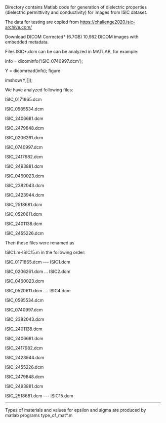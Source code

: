 Directory contains Matlab code for generation of dielectric properties (dielectric permittivity and conductivity) 
for images from ISIC dataset.

The data for testing are copied from
https://challenge2020.isic-archive.com/

Download DICOM Corrected* (6.7GB)
10,982 DICOM images with embedded metadata.


Files  ISIC*.dcm  can be can be analyzed in MATLAB, for example:


info = dicominfo('ISIC_0740997.dcm');

Y = dicomread(info);
figure

imshow(Y,[]);

We have analyzed following files: 


ISIC_0171865.dcm 

ISIC_0585534.dcm 

ISIC_2406681.dcm  

ISIC_2479848.dcm

ISIC_0206261.dcm 

ISIC_0740997.dcm 

ISIC_2417982.dcm

ISIC_2493881.dcm

ISIC_0460023.dcm  

ISIC_2382043.dcm

ISIC_2423944.dcm 

ISIC_2518681.dcm

ISIC_0520611.dcm

ISIC_2401138.dcm

ISIC_2455226.dcm

Then these files were renamed as

ISIC1.m-ISIC15.m in the following order:

ISIC_0171865.dcm  --- ISIC1.dcm

ISIC_0206261.dcm  ... ISIC2.dcm

ISIC_0460023.dcm  

ISIC_0520611.dcm   .... ISIC4.dcm

ISIC_0585534.dcm

ISIC_0740997.dcm

ISIC_2382043.dcm

ISIC_2401138.dcm

ISIC_2406681.dcm

ISIC_2417982.dcm

ISIC_2423944.dcm

ISIC_2455226.dcm

ISIC_2479848.dcm

ISIC_2493881.dcm

ISIC_2518681.dcm  --- ISIC15.dcm

********************************************************************


Types of materials and values for epsilon and sigma are produced by matlab programs type_of_mat*.m


